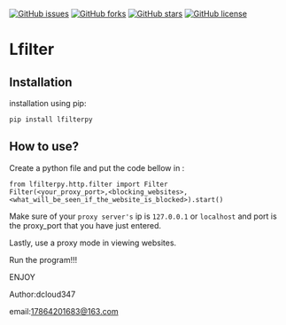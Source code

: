 [![GitHub issues](https://img.shields.io/github/issues/dcloud347/lfilter)](https://github.com/dcloud347/lfilter/issues)
[![GitHub forks](https://img.shields.io/github/forks/dcloud347/lfilter)](https://github.com/dcloud347/lfilter/network)
[![GitHub stars](https://img.shields.io/github/stars/dcloud347/lfilter)](https://github.com/dcloud347/lfilter/stargazers)
[![GitHub license](https://img.shields.io/github/license/dcloud347/lfilter)](https://github.com/dcloud347/lfilter/blob/master/LICENSE)

Lfilter
===============

Installation
------------
installation using pip:

    pip install lfilterpy

How to use?
-----------------

Create a python file and put the code bellow in :
    
    from lfilterpy.http.filter import Filter
    Filter(<your_proxy_port>,<blocking_websites>,<what_will_be_seen_if_the_website_is_blocked>).start()

Make sure of your `proxy server's` ip is `127.0.0.1` or `localhost` and port is the proxy_port that you have just entered.

Lastly, use a proxy mode in viewing websites.

Run the program!!!

ENJOY

Author:dcloud347

email:17864201683@163.com

